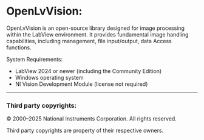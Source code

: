 # OpenLvVision:

OpenLvVision is an open-source library designed for image processing within the LabView environment. 
It provides fundamental image handling capabilities, including management, file input/output, data Access functions.

System Requirements:
   *  LabView 2024 or newer (including the Community Edition)
   *  Windows operating system
   *  NI Vision Development Module (license not required)

***

### Third party copyrights:
© 2000–2025 National Instruments Corporation. All rights reserved.

Third party copyrights are property of their respective owners.
